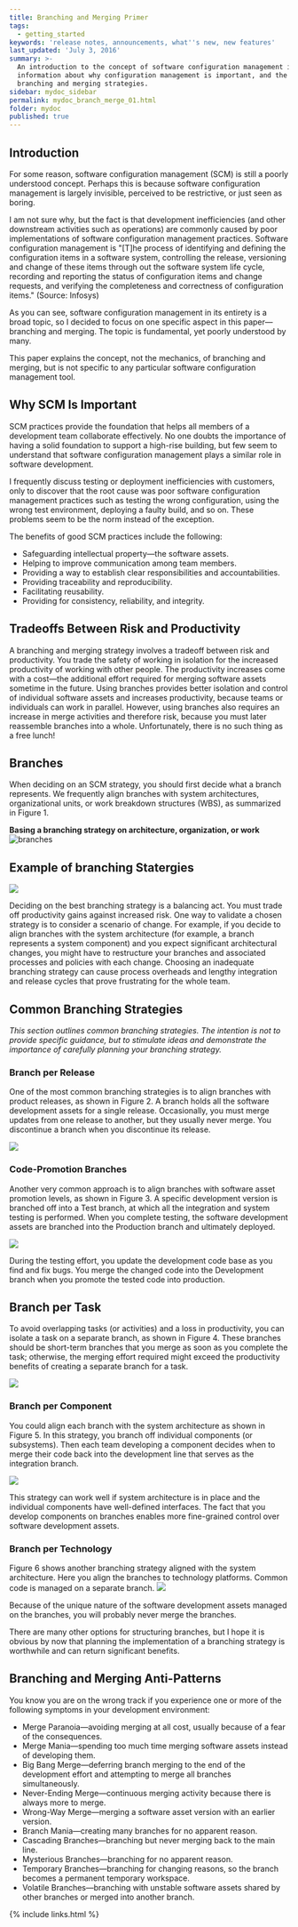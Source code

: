 ```yaml
---
title: Branching and Merging Primer
tags:
  - getting_started
keywords: 'release notes, announcements, what''s new, new features'
last_updated: 'July 3, 2016'
summary: >-
  An introduction to the concept of software configuration management including
  information about why configuration management is important, and the various
  branching and merging strategies.
sidebar: mydoc_sidebar
permalink: mydoc_branch_merge_01.html
folder: mydoc
published: true
---
```


## Introduction
For some reason, software configuration management (SCM) is still a poorly understood concept. Perhaps this is because software configuration management is largely invisible, perceived to be restrictive, or just seen as boring.

I am not sure why, but the fact is that development inefficiencies (and other downstream activities such as operations) are commonly caused by poor implementations of software configuration management practices.
Software configuration management is "[T]he process of identifying and defining the configuration items in a software system, controlling the release, versioning and change of these items through out the software system life cycle, recording and reporting the status of configuration items and change requests, and verifying the completeness and correctness of configuration items." (Source: Infosys)

As you can see, software configuration management in its entirety is a broad topic, so I decided to focus on one specific aspect in this paper—branching and merging. The topic is fundamental, yet poorly understood by many.

This paper explains the concept, not the mechanics, of branching and merging, but is not specific to any particular software configuration management tool.

## Why SCM Is Important
SCM practices provide the foundation that helps all members of a development team collaborate effectively. No one doubts the importance of having a solid foundation to support a high-rise building, but few seem to understand that software configuration management plays a similar role in software development.

I frequently discuss testing or deployment inefficiencies with customers, only to discover that the root cause was poor software configuration management practices such as testing the wrong configuration, using the wrong test environment, deploying a faulty build, and so on. These problems seem to be the norm instead of the exception.

The benefits of good SCM practices include the following:

- Safeguarding intellectual property—the software assets.
- Helping to improve communication among team members.
- Providing a way to establish clear responsibilities and accountabilities.
- Providing traceability and reproducibility.
- Facilitating reusability.
- Providing for consistency, reliability, and integrity.

## Tradeoffs Between Risk and Productivity

A branching and merging strategy involves a tradeoff between risk and productivity. You trade the safety of working in isolation for the increased productivity of working with other people. The productivity increases come with a cost—the additional effort required for merging software assets sometime in the future.
Using branches provides better isolation and control of individual software assets and increases productivity, because teams or individuals can work in parallel. However, using branches also requires an increase in merge activities and therefore risk, because you must later reassemble branches into a whole.
Unfortunately, there is no such thing as a free lunch!

## Branches
When deciding on an SCM strategy, you should first decide what a branch represents. We frequently align branches with system architectures, organizational units, or work breakdown structures (WBS), as summarized in Figure 1.

**Basing a branching strategy on architecture, organization, or work**
![branches]({{site.baseurl}}/mydoctheme/images/IC79488.gif)

## Example of branching Statergies

![]({{site.baseurl}}/mydoctheme/images/branch_types.png)

Deciding on the best branching strategy is a balancing act. You must trade off productivity gains against increased risk. One way to validate a chosen strategy is to consider a scenario of change. For example, if you decide to align branches with the system architecture (for example, a branch represents a system component) and you expect significant architectural changes, you might have to restructure your branches and associated processes and policies with each change. Choosing an inadequate branching strategy can cause process overheads and lengthy integration and release cycles that prove frustrating for the whole team.

## Common Branching Strategies
_This section outlines common branching strategies. The intention is not to provide specific guidance, but to stimulate ideas and demonstrate the importance of carefully planning your branching strategy._

### Branch per Release

One of the most common branching strategies is to align branches with product releases, as shown in Figure 2. A branch holds all the software development assets for a single release. Occasionally, you must merge updates from one release to another, but they usually never merge. You discontinue a branch when you discontinue its release.

![]({{site.baseurl}}/mydoctheme/images/branch-1.gif)

### Code-Promotion Branches
Another very common approach is to align branches with software asset promotion levels, as shown in Figure 3. A specific development version is branched off into a Test branch, at which all the integration and system testing is performed. When you complete testing, the software development assets are branched into the Production branch and ultimately deployed.

![]({{site.baseurl}}/mydoctheme/images/branch-2.gif)

During the testing effort, you update the development code base as you find and fix bugs. You merge the changed code into the Development branch when you promote the tested code into production.

## Branch per Task

To avoid overlapping tasks (or activities) and a loss in productivity, you can isolate a task on a separate branch, as shown in Figure 4. These branches should be short-term branches that you merge as soon as you complete the task; otherwise, the merging effort required might exceed the productivity benefits of creating a separate branch for a task.

![]({{site.baseurl}}/mydoctheme/images/branch-3.gif)

### Branch per Component
You could align each branch with the system architecture as shown in Figure 5. In this strategy, you branch off individual components (or subsystems). Then each team developing a component decides when to merge their code back into the development line that serves as the integration branch.

![]({{site.baseurl}}/mydoctheme/images/branch-4.gif)

This strategy can work well if system architecture is in place and the individual components have well-defined interfaces. The fact that you develop components on branches enables more fine-grained control over software development assets.

### Branch per Technology
Figure 6 shows another branching strategy aligned with the system architecture. Here you align the branches to technology platforms. Common code is managed on a separate branch.
![]({{site.baseurl}}/mydoctheme/images/branch-5.gif)

Because of the unique nature of the software development assets managed on the branches, you will probably never merge the branches.

There are many other options for structuring branches, but I hope it is obvious by now that planning the implementation of a branching strategy is worthwhile and can return significant benefits.

## Branching and Merging Anti-Patterns

You know you are on the wrong track if you experience one or more of the following symptoms in your development environment:

- Merge Paranoia—avoiding merging at all cost, usually because of a fear of the consequences.
- Merge Mania—spending too much time merging software assets instead of developing them.
- Big Bang Merge—deferring branch merging to the end of the development effort and attempting to merge all branches simultaneously.
- Never-Ending Merge—continuous merging activity because there is always more to merge.
- Wrong-Way Merge—merging a software asset version with an earlier version.
- Branch Mania—creating many branches for no apparent reason.
- Cascading Branches—branching but never merging back to the main line.
- Mysterious Branches—branching for no apparent reason.
- Temporary Branches—branching for changing reasons, so the branch becomes a permanent temporary workspace.
- Volatile Branches—branching with unstable software assets shared by other branches or merged into another branch.



{% include links.html %}
